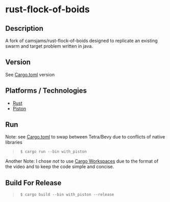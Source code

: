 # rust-flock-of-boids
## Description
A fork of camsjams/rust-flock-of-boids designed to replicate an existing swarm and target problem written in java.

## Version
See [Cargo.toml](Cargo.toml) version

## Platforms / Technologies
* [Rust](https://www.rust-lang.org/en-US/)
* [Piston](https://www.piston.rs/)

## Run
Note: see [Cargo.toml](Cargo.toml) to swap between Tetra/Bevy due to conflicts of native libraries
>      $ cargo run --bin with_piston

Another Note: I chose _not_ to use [Cargo Workspaces](https://doc.rust-lang.org/cargo/reference/workspaces.html) due to the format of the video and to keep the code simple and concise.

## Build For Release
>      $ cargo build --bin with_piston --release